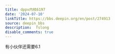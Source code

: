 ```yaml
---
title: dppv内核6197
date: '2024-07-10'
linkTitle: https://bbs.deepin.org/en/post/274913
source: deepin_bbs
description:  fslong 
disable_comments: true
---
```

有小伙伴还需要6.1
